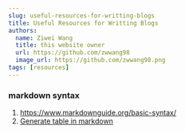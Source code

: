 ```yaml
---
slug: useful-resources-for-writting-blogs
title: Useful Resources for Writting Blogs
authors:
  name: Ziwei Wang
  title: this website owner
  url: https://github.com/zwwang98
  image_url: https://github.com/zwwang98.png
tags: [resources]
---
```


### markdown syntax
1. https://www.markdownguide.org/basic-syntax/
2. [Generate table in markdown](https://www.tablesgenerator.com/markdown_tables) 